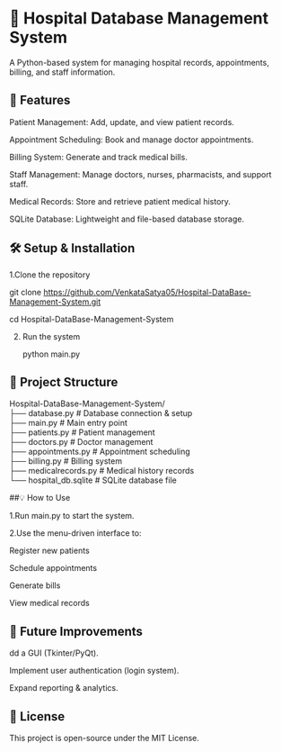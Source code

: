# 🏥 Hospital Database Management System

A Python-based system for managing hospital records, appointments, billing, and staff information.

## 📌 Features

Patient Management: Add, update, and view patient records.

Appointment Scheduling: Book and manage doctor appointments.

Billing System: Generate and track medical bills.

Staff Management: Manage doctors, nurses, pharmacists, and support staff.

Medical Records: Store and retrieve patient medical history.

SQLite Database: Lightweight and file-based database storage.

## 🛠 Setup & Installation

1.Clone the repository

git clone https://github.com/VenkataSatya05/Hospital-DataBase-Management-System.git

cd Hospital-DataBase-Management-System

2. Run the system

   python main.py

## 📂 Project Structure

Hospital-DataBase-Management-System/  
├── database.py          # Database connection & setup  
├── main.py              # Main entry point  
├── patients.py          # Patient management  
├── doctors.py           # Doctor management  
├── appointments.py      # Appointment scheduling  
├── billing.py           # Billing system  
├── medicalrecords.py    # Medical history records  
└── hospital_db.sqlite   # SQLite database file  

##💡 How to Use

1.Run main.py to start the system.

2.Use the menu-driven interface to:

Register new patients

Schedule appointments

Generate bills

View medical records

## 🔄 Future Improvements

dd a GUI (Tkinter/PyQt).

Implement user authentication (login system).

Expand reporting & analytics.

## 📜 License

This project is open-source under the MIT License.



